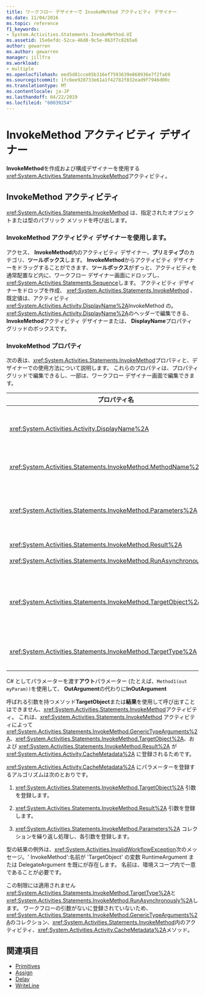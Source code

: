 ```yaml
---
title: ワークフロー デザイナーで InvokeMethod アクティビティ デザイナー
ms.date: 11/04/2016
ms.topic: reference
f1_keywords:
- System.Activities.Statements.InvokeMethod.UI
ms.assetid: 15e6efdc-52ca-46d8-9c5e-063f7c8265a6
author: gewarren
ms.author: gewarren
manager: jillfra
ms.workload:
- multiple
ms.openlocfilehash: eed5d81cce05b316ef7593639e868936e7f2fa69
ms.sourcegitcommit: 1fc6ee928733e61a1f42782f832ead9f7946d00c
ms.translationtype: MT
ms.contentlocale: ja-JP
ms.lasthandoff: 04/22/2019
ms.locfileid: "60039254"
---
```

# <a name="invokemethod-activity-designer"></a>InvokeMethod アクティビティ デザイナー

**InvokeMethod**を作成および構成デザイナーを使用する<xref:System.Activities.Statements.InvokeMethod>アクティビティ。

## <a name="the-invokemethod-activity"></a>InvokeMethod アクティビティ

<xref:System.Activities.Statements.InvokeMethod> は、指定されたオブジェクトまたは型のパブリック メソッドを呼び出します。

### <a name="use-the-invokemethod-activity-designer"></a>InvokeMethod アクティビティ デザイナーを使用します。

アクセス、 **InvokeMethod**内のアクティビティ デザイナー、**プリミティブ**のカテゴリ、**ツールボックス**します。 **InvokeMethod**からアクティビティ デザイナーをドラッグすることができます、**ツールボックス**がずっと、アクティビティを通常配置など内に、ワークフロー デザイナー画面にドロップし、<xref:System.Activities.Statements.Sequence>します。 アクティビティ デザイナーをドロップを作成、 <xref:System.Activities.Statements.InvokeMethod> 、既定値は、アクティビティ<xref:System.Activities.Activity.DisplayName%2A>InvokeMethod の。 <xref:System.Activities.Activity.DisplayName%2A>のヘッダーで編集できる、 **InvokeMethod**アクティビティ デザイナーまたは、 **DisplayName**プロパティ グリッドのボックスです。

### <a name="the-invokemethod-properties"></a>InvokeMethod プロパティ

次の表は、<xref:System.Activities.Statements.InvokeMethod>プロパティと、デザイナーでの使用方法について説明します。 これらのプロパティは、プロパティ グリッドで編集できるし、一部は、ワークフロー デザイナー画面で編集できます。

|プロパティ名|必須|使用方法|
|-|--------------|-|
|<xref:System.Activities.Activity.DisplayName%2A>|False|<xref:System.Activities.Statements.InvokeMethod> アクティビティの表示名。 既定値は InvokeMethod です。<br /><br /> ただし、<xref:System.Activities.Activity.DisplayName%2A>必須ではありませんいずれかを使用することをお勧めします。|
|<xref:System.Activities.Statements.InvokeMethod.MethodName%2A>|True|アクティビティの実行時に呼び出すメソッドの名前。 呼び出されたメソッドとして宣言する必要があります**パブリック**します。 このプロパティは、デザイナー画面で編集でき、必須です。|
|<xref:System.Activities.Statements.InvokeMethod.Parameters%2A>|False|呼び出されたメソッドのパラメーター コレクション。 パラメーターは、メソッド シグネチャ内で出現する順序でコレクションに追加する必要があります。 表示する、**パラメーター** 、このプロパティを設定するダイアログで、省略記号ボタンをクリックして、**パラメーター**プロパティ グリッドのフィールド。 をクリックして、**引数の作成**パラメーターを追加するボタンをクリックします。|
|<xref:System.Activities.Statements.InvokeMethod.Result%2A>|False|メソッド呼び出しの戻り値。|
|<xref:System.Activities.Statements.InvokeMethod.RunAsynchronously%2A>|True|メソッドが非同期で呼び出されるかどうかを指定します。 既定値は**False**します。|
|<xref:System.Activities.Statements.InvokeMethod.TargetObject%2A>|False|呼び出すメソッドを格納するオブジェクト。 このプロパティは、デザイナー画面で設定することもできます。<br /><br /> <xref:System.Activities.Statements.InvokeMethod.TargetObject%2A> および <xref:System.Activities.Statements.InvokeMethod.TargetType%2A> のいずれかを設定する必要があります。|
|<xref:System.Activities.Statements.InvokeMethod.TargetType%2A>|False|<xref:System.Activities.Statements.InvokeMethod.TargetObject%2A> の型。 このプロパティは、デザイナー画面で編集できます。 このプロパティは、メソッド呼び出しが静的である場合にのみ設定する必要があります。|

C# としてパラメーターを渡す**アウト**パラメーター (たとえば、`Method1(out myParam))`を使用して、 **OutArgument**の代わりに**InOutArgument**

呼ばれる引数を持つメソッド**TargetObject**または**結果**を使用して呼び出すことはできません、<xref:System.Activities.Statements.InvokeMethod>アクティビティ。 これは、<xref:System.Activities.Statements.InvokeMethod> アクティビティによって <xref:System.Activities.Statements.InvokeMethod.GenericTypeArguments%2A>、<xref:System.Activities.Statements.InvokeMethod.TargetObject%2A>、および <xref:System.Activities.Statements.InvokeMethod.Result%2A> が <xref:System.Activities.Activity.CacheMetadata%2A> に登録されるためです。

<xref:System.Activities.Activity.CacheMetadata%2A> にパラメーターを登録するアルゴリズムは次のとおりです。

1. <xref:System.Activities.Statements.InvokeMethod.TargetObject%2A> 引数を登録します。

2. <xref:System.Activities.Statements.InvokeMethod.Result%2A> 引数を登録します。

3. <xref:System.Activities.Statements.InvokeMethod.Parameters%2A> コレクションを繰り返し処理し、各引数を登録します。

型の結果の例外は、<xref:System.Activities.InvalidWorkflowException>次のメッセージ。' InvokeMethod':名前が 'TargetObject' の変数 RuntimeArgument または DelegateArgument を既にが存在します。 名前は、環境スコープ内で一意であることが必要です。

この制限には適用されません<xref:System.Activities.Statements.InvokeMethod.TargetType%2A>と<xref:System.Activities.Statements.InvokeMethod.RunAsynchronously%2A>します。 ワークフローの引数がないに登録されていないため、<xref:System.Activities.Statements.InvokeMethod.GenericTypeArguments%2A>のコレクション、<xref:System.Activities.Statements.InvokeMethod>内のアクティビティ、<xref:System.Activities.Activity.CacheMetadata%2A>メソッド。

## <a name="see-also"></a>関連項目

- [Primitives](../workflow-designer/primitives-activity-designers.md)
- [Assign](../workflow-designer/assign-activity-designer.md)
- [Delay](../workflow-designer/delay-activity-designer.md)
- [WriteLine](../workflow-designer/writeline-activity-designer.md)